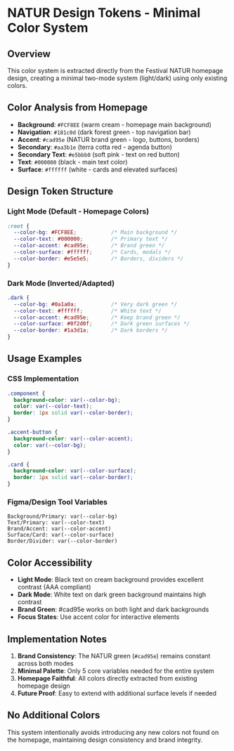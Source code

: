 # NATUR Design Tokens - Minimal Color System

## Overview
This color system is extracted directly from the Festival NATUR homepage design, creating a minimal two-mode system (light/dark) using only existing colors.

## Color Analysis from Homepage
- **Background**: `#FCF8EE` (warm cream - homepage main background)
- **Navigation**: `#181c0d` (dark forest green - top navigation bar)
- **Accent**: `#cad95e` (NATUR brand green - logo, buttons, borders)
- **Secondary**: `#aa3b1e` (terra cotta red - agenda button)
- **Secondary Text**: `#e5bbb0` (soft pink - text on red button)
- **Text**: `#000000` (black - main text color)
- **Surface**: `#ffffff` (white - cards and elevated surfaces)

## Design Token Structure

### Light Mode (Default - Homepage Colors)
```css
:root {
  --color-bg: #FCF8EE;           /* Main background */
  --color-text: #000000;         /* Primary text */
  --color-accent: #cad95e;       /* Brand green */
  --color-surface: #ffffff;      /* Cards, modals */
  --color-border: #e5e5e5;       /* Borders, dividers */
}
```

### Dark Mode (Inverted/Adapted)
```css
.dark {
  --color-bg: #0a1a0a;           /* Very dark green */
  --color-text: #ffffff;         /* White text */
  --color-accent: #cad95e;       /* Keep brand green */
  --color-surface: #0f2d0f;      /* Dark green surfaces */
  --color-border: #1a3d1a;       /* Dark borders */
}
```

## Usage Examples

### CSS Implementation
```css
.component {
  background-color: var(--color-bg);
  color: var(--color-text);
  border: 1px solid var(--color-border);
}

.accent-button {
  background-color: var(--color-accent);
  color: var(--color-bg);
}

.card {
  background-color: var(--color-surface);
  border: 1px solid var(--color-border);
}
```

### Figma/Design Tool Variables
```
Background/Primary: var(--color-bg)
Text/Primary: var(--color-text)
Brand/Accent: var(--color-accent)
Surface/Card: var(--color-surface)
Border/Divider: var(--color-border)
```

## Color Accessibility
- **Light Mode**: Black text on cream background provides excellent contrast (AAA compliant)
- **Dark Mode**: White text on dark green background maintains high contrast
- **Brand Green**: #cad95e works on both light and dark backgrounds
- **Focus States**: Use accent color for interactive elements

## Implementation Notes
1. **Brand Consistency**: The NATUR green (`#cad95e`) remains constant across both modes
2. **Minimal Palette**: Only 5 core variables needed for the entire system
3. **Homepage Faithful**: All colors directly extracted from existing homepage design
4. **Future Proof**: Easy to extend with additional surface levels if needed

## No Additional Colors
This system intentionally avoids introducing any new colors not found on the homepage, maintaining design consistency and brand integrity.